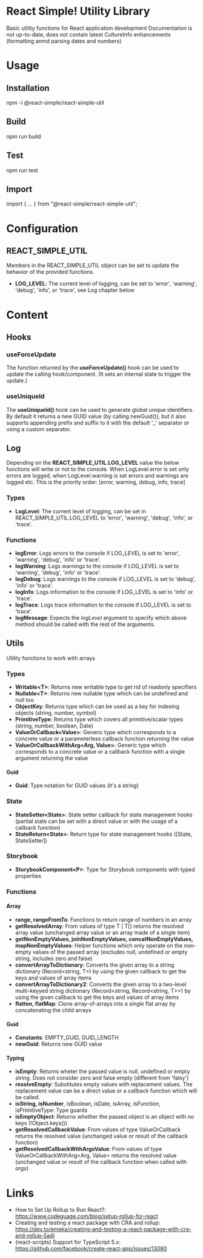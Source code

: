 # React Simple! Utility Library
Basic utility functions for React application development
Documentation is not up-to-date, does not contain latest CultureInfo enhancements (formatting anmd parsing dates and numbers)

# Usage

## Installation
npm -i @react-simple/react-simple-util

## Build
npm run build

## Test
npm run test

## Import
import { ... } from "@react-simple/react-simple-util";

# Configuration
## REACT_SIMPLE_UTIL

Members in the REACT_SIMPLE_UTIL object can be set to update the behavior of the provided functions.

- **LOG_LEVEL**: The current level of logging, can be set to 'error', 'warning', 'debug', 'info', or 'trace', see Log chapter below

# Content

## Hooks
### useForceUpdate

The function returned by the **useForceUpdate()** hook can be used to update the calling hook/component.
(It sets an internal state to trigger the update.)

### useUniqueId
The **useUniqueId()** hook can be used to generate global unique identifiers. By default it returns a new GUID value (by calling newGuid()), but it
also supports appending prefix and suffix to it with the default '_' separator or using a custom separator.

## Log

Depending on the **REACT_SIMPLE_UTIL.LOG_LEVEL** value the below functions will write or not to the console.
When LogLevel.error is set only errors are logged, when LogLevel.warning is set errors and warnings are logged etc.
This is the priority order: [error, warning, debug, info, trace]

### Types

- **LogLevel**: The current level of logging, can be set in REACT_SIMPLE_UTIL.LOG_LEVEL to 'error', 'warning', 'debug', 'info', or 'trace'.

### Functions

- **logError**: Logs errors to the console if LOG_LEVEL is set to 'error', 'warning', 'debug', 'info' or 'trace'.
- **logWarning**: Logs warnings to the console if LOG_LEVEL is set to 'warning', 'debug', 'info' or 'trace'.
- **logDebug**: Logs warnings to the console if LOG_LEVEL is set to 'debug', 'info' or 'trace'.
- **logInfo**: Logs information to the console if LOG_LEVEL is set to 'info' or 'trace'.
- **logTrace**: Logs trace information to the console if LOG_LEVEL is set to 'trace'.
- **logMessage**: Expects the *logLevel* argument to specify which above method should be called with the rest of the arguments.

## Utils
Utility functions to work with arrays

### Types
- **Writable&lt;T&gt;**: Returns new writable type to get rid of readonly specifiers
- **Nullable&lt;T&gt;**: Returns new nullable type which can be undefined and null too
- **ObjectKey**: Returns type which can be used as a key for indexing objects (string, number, symbol)
- **PrimitiveType**: Returns type which covers all primitive/scalar types (string, number, boolean, Date)
- **ValueOrCallback&lt;Value&gt;**: Generic type which corresponds to a concrete value or a parameterless callback function returning the value
- **ValueOrCallbackWithArg&lt;Arg, Value&gt;**: Generic type which corresponds to a concrete value or a callback function with a single argument returning the value

#### Guid
- **Guid**: Type notation for GUID values (it's a string)

### State
- **StateSetter&lt;State&gt;**: State setter callback for state management hooks (partial state can be set with a direct value or with the usage of a callback function)
- **StateReturn&lt;State&gt;**: Return type for state management hooks ([State, StateSetter])

### Storybook
- **StorybookComponent&lt;P&gt;**: Type for Storybook components with typed properties

### Functions

#### Array
- **range, rangeFromTo**: Functions to return range of numbers in an array
- **getResolvedArray**: From values of type T | T[] returns the resolved array value (unchanged array value or an array made of a single item)
- **getNonEmptyValues, joinNonEmptyValues, concatNonEmptyValues, mapNonEmptyValues**: Helper functions which only operate on the non-empty values of the passed array (excludes null, undefined or empty string, includes zero and false)
- **convertArrayToDictionary**: Converts the given array to a string dictionary (Record<string, T>) by using the given callback to get the keys and values of array items
- **convertArrayToDictionary2**: Converts the given array to a two-level multi-keyyed string dictionary (Record<string, Record<string, T>>) by using the given callback to get the keys and values of array items
- **flatten, flatMap**: Clone array-of-arrays into a single flat array by concatenating the child arrays

#### Guid
- **Constants**: EMPTY_GUID, GUID_LENGTH
- **newGuid**: Returns new GUID value

#### Typing
- **isEmpty**: Returns wheter the passed value is null, undefined or empty string. Does not consider zero and false empty (different from 'falsy')
- **resolveEmpty**: Substitutes empty values with replacement values. The replacement value can be a direct value or a callback function which will be called.
- **isString, isNumber**, isBoolean, isDate, isArray, isFunction, isPrimitiveType: Type guards
- **isEmptyObject**: Returns whether the passed object is an object with no keys (!Object.keys())
- **getResolvedCallbackValue**: From values of type ValueOrCallback<Value> returns the resolved value (unchanged value or result of the callback function)
- **getResolvedCallbackWithArgsValue**: From values of type ValueOrCallbackWithArg<Arg, Value> returns the resolved value (unchanged value or result of the callback function when called with *args*)

# Links

- How to Set Up Rollup to Run React?: https://www.codeguage.com/blog/setup-rollup-for-react
- Creating and testing a react package with CRA and rollup: https://dev.to/emeka/creating-and-testing-a-react-package-with-cra-and-rollup-5a4l
- (react-scripts) Support for TypeScript 5.x: https://github.com/facebook/create-react-app/issues/13080
